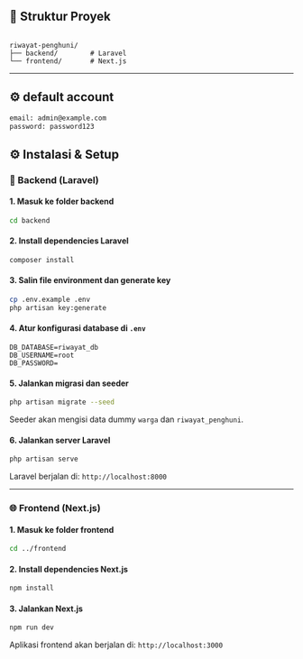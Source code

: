 ## 📁 Struktur Proyek

```

riwayat-penghuni/
├── backend/        # Laravel
└── frontend/       # Next.js

````

---
## ⚙️ default account

```bash
email: admin@example.com
password: password123
```
## ⚙️ Instalasi & Setup

### 🔧 Backend (Laravel)

#### 1. Masuk ke folder backend

```bash
cd backend
````

#### 2. Install dependencies Laravel

```bash
composer install
```

#### 3. Salin file environment dan generate key

```bash
cp .env.example .env
php artisan key:generate
```

#### 4. Atur konfigurasi database di `.env`

```env
DB_DATABASE=riwayat_db
DB_USERNAME=root
DB_PASSWORD=
```

#### 5. Jalankan migrasi dan seeder

```bash
php artisan migrate --seed
```

Seeder akan mengisi data dummy `warga` dan `riwayat_penghuni`.

#### 6. Jalankan server Laravel

```bash
php artisan serve
```

Laravel berjalan di:
`http://localhost:8000`

---

### 🌐 Frontend (Next.js)

#### 1. Masuk ke folder frontend

```bash
cd ../frontend
```

#### 2. Install dependencies Next.js

```bash
npm install
```


#### 3. Jalankan Next.js

```bash
npm run dev
```

Aplikasi frontend akan berjalan di:
`http://localhost:3000`

